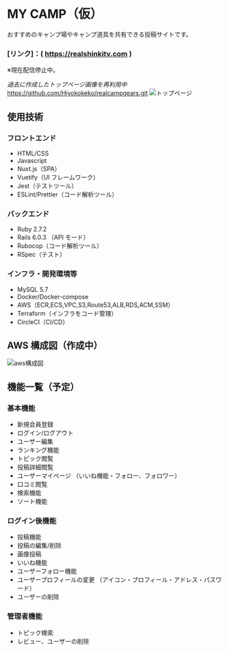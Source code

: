 # MY CAMP（仮）

おすすめのキャンプ場やキャンプ道具を共有できる投稿サイトです。

### [リンク]：( https://realshinkitv.com )

※現在配信停止中。

_過去に作成したトップページ画像を再利用中_
https://github.com/Hiyokokeko/realcampgears.git
![トップページ](https://user-images.githubusercontent.com/62534064/142758379-f520c525-c685-4f70-b8c7-1a89097f86b4.jpg "トップ画像")

## 使用技術

### フロントエンド

- HTML/CSS
- Javascript
- Nuxt.js（SPA）
- Vuetify（UI フレームワーク）
- Jest（テストツール）
- ESLint/Prettier（コード解析ツール）

### バックエンド

- Ruby 2.7.2
- Rails 6.0.3 （API モード）
- Rubocop（コード解析ツール）
- RSpec（テスト）

### インフラ・開発環境等

- MySQL 5.7
- Docker/Docker-compose
- AWS（ECR,ECS,VPC,S3,Route53,ALB,RDS,ACM,SSM）
- Terraform（インフラをコード管理）
- CircleCI（CI/CD）

## AWS 構成図（作成中）

![aws構成図](https://user-images.githubusercontent.com/62534064/142761057-c44a7f9a-f133-4e16-aed2-75207ecb7fc4.png)

## 機能一覧（予定）

### 基本機能

- 新規会員登録
- ログイン/ログアウト
- ユーザー編集
- ランキング機能
- トピック閲覧
- 投稿詳細閲覧
- ユーザーマイページ （いいね機能・フォロー、フォロワー）
- 口コミ閲覧
- 検索機能
- ソート機能

### ログイン後機能

- 投稿機能
- 投稿の編集/削除
- 画像投稿
- いいね機能
- ユーザーフォロー機能
- ユーザープロフィールの変更 （アイコン・プロフィール・アドレス・パスワード）
- ユーザーの削除

### 管理者機能

- トピック検索
- レビュー、ユーザーの削除
